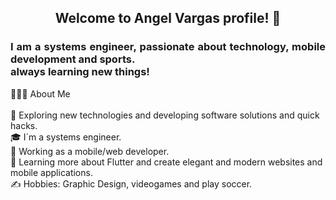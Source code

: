 <h2 align='center'>Welcome to Angel Vargas profile! 👋</h2>
<h3 align='justify'>I am a systems engineer, passionate about technology, mobile development and sports.</br>
always learning new things! </h3>

👨🏻‍💻  About Me</br></br>
🤔   Exploring new technologies and developing software solutions and quick hacks.</br>
🎓   I´m a systems engineer.</br>
💼   Working as a mobile/web developer.</br>
🌱   Learning more about Flutter and create elegant and modern websites and mobile applications.</br>
✍️   Hobbies: Graphic Design, videogames and play soccer.

